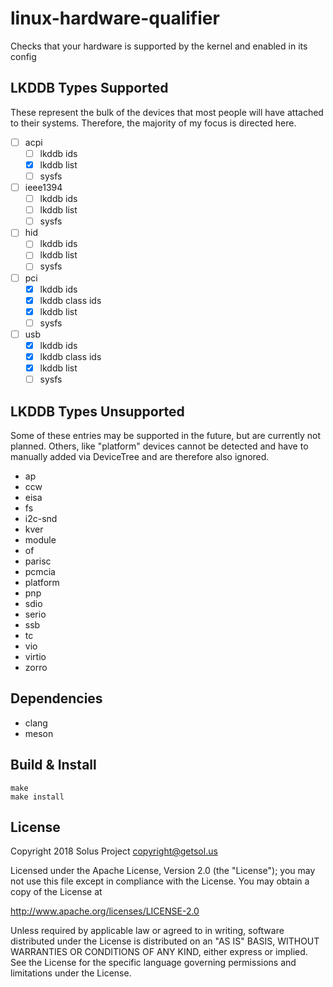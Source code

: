 # linux-hardware-qualifier
Checks that your hardware is supported by the kernel and enabled in its config

## LKDDB Types Supported

These represent the bulk of the devices that most people will have attached to
their systems. Therefore, the majority of my focus is directed here.

- [ ] acpi
  - [ ] lkddb ids
  - [x] lkddb list
  - [ ] sysfs
- [ ] ieee1394
  - [ ] lkddb ids
  - [ ] lkddb list
  - [ ] sysfs
- [ ] hid
  - [ ] lkddb ids
  - [ ] lkddb list
  - [ ] sysfs
- [ ] pci
  - [x] lkddb ids
  - [x] lkddb class ids
  - [x] lkddb list
  - [ ] sysfs
- [ ] usb
  - [x] lkddb ids
  - [x] lkddb class ids
  - [x] lkddb list
  - [ ] sysfs

## LKDDB Types Unsupported

Some of these entries may be supported in the future, but are currently not planned.
Others, like "platform" devices cannot be detected and have to manually added via
DeviceTree and are therefore also ignored.

- ap
- ccw
- eisa
- fs
- i2c-snd
- kver
- module
- of
- parisc
- pcmcia
- platform
- pnp
- sdio
- serio
- ssb
- tc
- vio
- virtio
- zorro

## Dependencies

- clang
- meson

## Build & Install

```
make
make install
```

## License 
Copyright 2018 Solus Project <copyright@getsol.us>

Licensed under the Apache License, Version 2.0 (the "License");
you may not use this file except in compliance with the License.
You may obtain a copy of the License at

http://www.apache.org/licenses/LICENSE-2.0

Unless required by applicable law or agreed to in writing, software
distributed under the License is distributed on an "AS IS" BASIS,
WITHOUT WARRANTIES OR CONDITIONS OF ANY KIND, either express or implied.
See the License for the specific language governing permissions and
limitations under the License.

